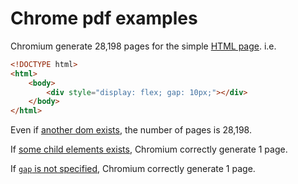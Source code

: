 # Chrome pdf examples

Chromium generate 28,198 pages for the simple [HTML page](https://mazamachi.github.io/chrome-pdf-examples/examples/flex-gap.html).
i.e.

```html
<!DOCTYPE html>
<html>
    <body>
        <div style="display: flex; gap: 10px;"></div>
    </body>
</html>
```

Even if [another dom exists](https://mazamachi.github.io/chrome-pdf-examples/examples/flex-gap-along-with-content.html), the number of pages is 28,198.

If [some child elements exists](https://mazamachi.github.io/chrome-pdf-examples/examples/flex-gap-with-child.html), Chromium correctly generate 1 page.

If [`gap` is not specified](https://mazamachi.github.io/chrome-pdf-examples/examples/flex.html), Chromium correctly generate 1 page.

